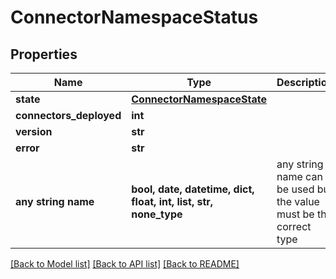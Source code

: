 # ConnectorNamespaceStatus


## Properties
Name | Type | Description | Notes
------------ | ------------- | ------------- | -------------
**state** | [**ConnectorNamespaceState**](ConnectorNamespaceState.md) |  | 
**connectors_deployed** | **int** |  | 
**version** | **str** |  | [optional] 
**error** | **str** |  | [optional] 
**any string name** | **bool, date, datetime, dict, float, int, list, str, none_type** | any string name can be used but the value must be the correct type | [optional]

[[Back to Model list]](../README.md#documentation-for-models) [[Back to API list]](../README.md#documentation-for-api-endpoints) [[Back to README]](../README.md)


